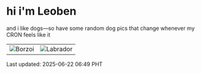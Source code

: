 # hi i'm Leoben

and i like dogs—so have some random dog pics that change whenever my CRON feels like it

|  |  |
|--------|----------|
| ![Borzoi](https://random-dog-vercel.vercel.app/api/random-borzoi?v=1750546180) | ![Labrador](https://random-dog-vercel.vercel.app/api/random-labrador?v=1750546180) |

Last updated: 2025-06-22 06:49 PHT
